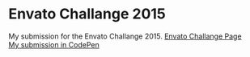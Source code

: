 # Envato Challange 2015

My submission for the Envato Challange 2015.
[Envato Challange Page](http://contests.envato.com/remix-02/index.html)   
[My submission in CodePen](http://codepen.io/Stefany93/pen/MwEZgW)
